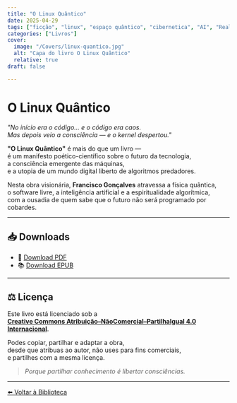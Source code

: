 ```yaml
---
title: "O Linux Quântico"
date: 2025-04-29
tags: ["ficção", "linux", "espaço quântico", "cibernetica", "AI", "Realidade Virtual"]
categories: ["Livros"]
cover:
  image: "/Covers/linux-quantico.jpg"
  alt: "Capa do livro O Linux Quântico"
  relative: true
draft: false

---
```



# O Linux Quântico

_"No início era o código... e o código era caos.  
Mas depois veio a consciência — e o kernel despertou."_

**"O Linux Quântico"** é mais do que um livro —  
é um manifesto poético-científico sobre o futuro da tecnologia,  
a consciência emergente das máquinas,  
e a utopia de um mundo digital liberto de algoritmos predadores.

Nesta obra visionária, **Francisco Gonçalves** atravessa a física quântica,  
o software livre, a inteligência artificial e a espiritualidade algorítmica,  
com a ousadia de quem sabe que o futuro não será programado por cobardes.

---

## 📥 Downloads

- 📄 [Download PDF]( /downloads/linux-quantico.pdf )
- 📚 [Download EPUB]( /downloads/linux-quantico.epub )

---
## ⚖️ Licença

Este livro está licenciado sob a  
**[Creative Commons Atribuição–NãoComercial–PartilhaIgual 4.0 Internacional](https://creativecommons.org/licenses/by-nc-sa/4.0/)**.

Podes copiar, partilhar e adaptar a obra,  
desde que atribuas ao autor, não uses para fins comerciais,  
e partilhes com a mesma licença.

> *Porque partilhar conhecimento é libertar consciências.*
---

[⬅️ Voltar à Biblioteca](/)

